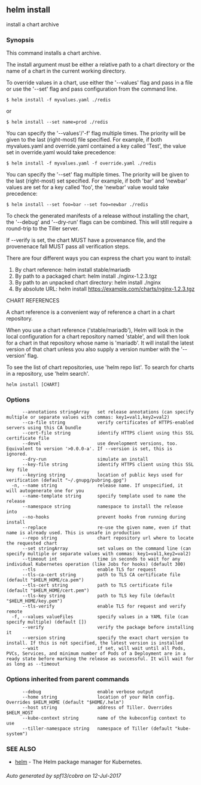 ## helm install

install a chart archive

### Synopsis



This command installs a chart archive.

The install argument must be either a relative path to a chart directory or the
name of a chart in the current working directory.

To override values in a chart, use either the '--values' flag and pass in a file
or use the '--set' flag and pass configuration from the command line.

	$ helm install -f myvalues.yaml ./redis

or

	$ helm install --set name=prod ./redis

You can specify the '--values'/'-f' flag multiple times. The priority will be given to the
last (right-most) file specified. For example, if both myvalues.yaml and override.yaml
contained a key called 'Test', the value set in override.yaml would take precedence:

	$ helm install -f myvalues.yaml -f override.yaml ./redis

You can specify the '--set' flag multiple times. The priority will be given to the
last (right-most) set specified. For example, if both 'bar' and 'newbar' values are
set for a key called 'foo', the 'newbar' value would take precedence:

	$ helm install --set foo=bar --set foo=newbar ./redis


To check the generated manifests of a release without installing the chart,
the '--debug' and '--dry-run' flags can be combined. This will still require a
round-trip to the Tiller server.

If --verify is set, the chart MUST have a provenance file, and the provenenace
fall MUST pass all verification steps.

There are four different ways you can express the chart you want to install:

1. By chart reference: helm install stable/mariadb
2. By path to a packaged chart: helm install ./nginx-1.2.3.tgz
3. By path to an unpacked chart directory: helm install ./nginx
4. By absolute URL: helm install https://example.com/charts/nginx-1.2.3.tgz

CHART REFERENCES

A chart reference is a convenient way of reference a chart in a chart repository.

When you use a chart reference ('stable/mariadb'), Helm will look in the local
configuration for a chart repository named 'stable', and will then look for a
chart in that repository whose name is 'mariadb'. It will install the latest
version of that chart unless you also supply a version number with the
'--version' flag.

To see the list of chart repositories, use 'helm repo list'. To search for
charts in a repository, use 'helm search'.


```
helm install [CHART]
```

### Options

```
      --annotations stringArray   set release annotations (can specify multiple or separate values with commas: key1=val1,key2=val2)
      --ca-file string            verify certificates of HTTPS-enabled servers using this CA bundle
      --cert-file string          identify HTTPS client using this SSL certificate file
      --devel                     use development versions, too. Equivalent to version '>0.0.0-a'. If --version is set, this is ignored.
      --dry-run                   simulate an install
      --key-file string           identify HTTPS client using this SSL key file
      --keyring string            location of public keys used for verification (default "~/.gnupg/pubring.gpg")
  -n, --name string               release name. If unspecified, it will autogenerate one for you
      --name-template string      specify template used to name the release
      --namespace string          namespace to install the release into
      --no-hooks                  prevent hooks from running during install
      --replace                   re-use the given name, even if that name is already used. This is unsafe in production
      --repo string               chart repository url where to locate the requested chart
      --set stringArray           set values on the command line (can specify multiple or separate values with commas: key1=val1,key2=val2)
      --timeout int               time in seconds to wait for any individual Kubernetes operation (like Jobs for hooks) (default 300)
      --tls                       enable TLS for request
      --tls-ca-cert string        path to TLS CA certificate file (default "$HELM_HOME/ca.pem")
      --tls-cert string           path to TLS certificate file (default "$HELM_HOME/cert.pem")
      --tls-key string            path to TLS key file (default "$HELM_HOME/key.pem")
      --tls-verify                enable TLS for request and verify remote
  -f, --values valueFiles         specify values in a YAML file (can specify multiple) (default [])
      --verify                    verify the package before installing it
      --version string            specify the exact chart version to install. If this is not specified, the latest version is installed
      --wait                      if set, will wait until all Pods, PVCs, Services, and minimum number of Pods of a Deployment are in a ready state before marking the release as successful. It will wait for as long as --timeout
```

### Options inherited from parent commands

```
      --debug                     enable verbose output
      --home string               location of your Helm config. Overrides $HELM_HOME (default "$HOME/.helm")
      --host string               address of Tiller. Overrides $HELM_HOST
      --kube-context string       name of the kubeconfig context to use
      --tiller-namespace string   namespace of Tiller (default "kube-system")
```

### SEE ALSO
* [helm](helm.md)	 - The Helm package manager for Kubernetes.

###### Auto generated by spf13/cobra on 12-Jul-2017
